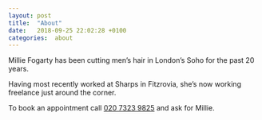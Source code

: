 ```yaml
---
layout: post
title:  "About"
date:   2018-09-25 22:02:28 +0100
categories:  about
---
```


Millie Fogarty has been cutting men’s hair in London’s Soho for the past 20 years.

Having most recently worked at Sharps in Fitzrovia, she’s now working freelance just around the corner.

To book an appointment call <a href="tel:02073239825">020 7323 9825</a> and ask for Millie.
